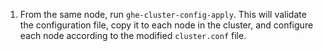 1. From the same node, run `ghe-cluster-config-apply`. This will validate the configuration file, copy it to each node in the cluster, and configure each node according to the modified `cluster.conf` file.
